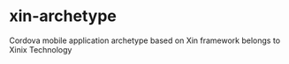 xin-archetype
================

Cordova mobile application archetype based on Xin framework belongs to Xinix Technology

